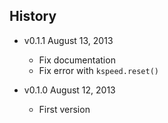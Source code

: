 ## History

- v0.1.1 August 13, 2013
	- Fix documentation
	- Fix error with `kspeed.reset()`

- v0.1.0 August 12, 2013
	- First version
